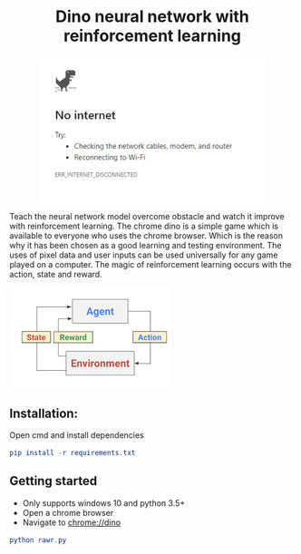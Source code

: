 <h1 align="center">Dino neural network with reinforcement learning</h1>
<div align="center">
  <a href="https://jaydendao.com/dino">
    <img src="assets/dino.jpg" alt="Chrome Dino" width="400"/>
  </a>
</div>

Teach the neural network model overcome obstacle and watch it improve with reinforcement learning. The chrome dino is a simple game which is available to everyone who uses the chrome browser. Which is the reason why it has been chosen as a good learning and testing environment. The uses of pixel data and user inputs can be used universally for any game played on a computer. The magic of reinforcement learning occurs with the action, state and reward. 

![Reinforcement Learning](assets/learning.png)

## Installation:
Open cmd and install dependencies
```elm
pip install -r requirements.txt
```

## Getting started
- Only supports windows 10 and python 3.5+
-	Open a chrome browser
-	Navigate to [chrome://dino](chrome://dino/)
```elm
python rawr.py
```
